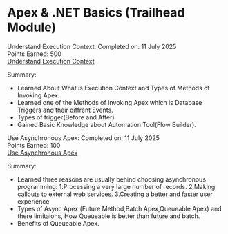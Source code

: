 # Apex & .NET Basics (Trailhead Module)
Understand Execution Context:
Completed on: 11 July 2025  
Points Earned: 500  
[Understand Execution Context](https://trailhead.salesforce.com/content/learn/modules/apex_basics_dotnet/mapping_concepts?trailmix_creator_id=strailhead&trailmix_slug=prepare-for-your-salesforce-platform-developer-i-credential)

Summary:
- Learned About What is Execution Context and Types of Methods of Invoking Apex.
- Learned one of the Methods of Invoking Apex which is Database Triggers and their diffrent Events.
- Types of trigger(Before and After)
- Gained Basic Knowledge about Automation Tool(Flow Builder).

Use Asynchronous Apex:
Completed on: 11 July 2025  
Points Earned: 100  
[Use Asynchronous Apex](https://trailhead.salesforce.com/content/learn/modules/apex_basics_dotnet/async_apex?trailmix_creator_id=strailhead&trailmix_slug=prepare-for-your-salesforce-platform-developer-i-credential)

Summary:
- Learned three reasons are usually behind choosing asynchronous programming:
  1.Processing a very large number of records.
  2.Making callouts to external web services.
  3.Creating a better and faster user experience
- Types of Async Apex:(Future Method,Batch Apex,Queueable Apex) and there limitaions, How Queueable is better than future and batch.
- Benefits of Queueable Apex.
